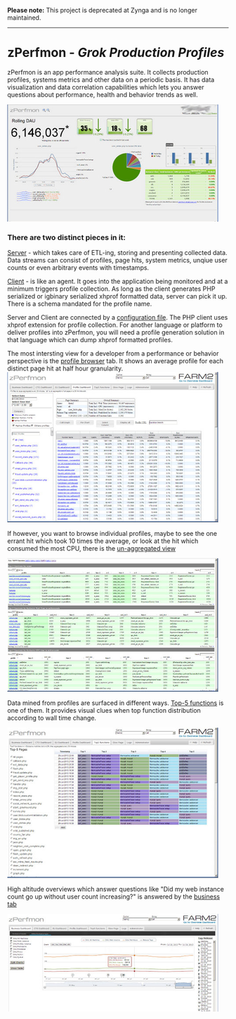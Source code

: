 **Please note:** This project is deprecated at Zynga and is no longer maintained.

---

zPerfmon - ***Grok Production Profiles***
========


zPerfmon is an app performance analysis suite. It collects production
profiles, systems metrics and other data on a periodic basis. It has
data visualization and data correlation capabilities which lets you
answer questions about performance, health and behavior trends as
well.

![App state Overview Page][overview_image]

### There are two distinct pieces in it:
 
[Server][server-code] - which takes care of ETL-ing, storing and presenting
  	collected data. Data streams can consist of profiles, page hits,
	system metrics, unqiue user counts or even arbitrary events
        with timestamps.

[Client][client-code] - is like an agent. It goes into the application being monitored and at
	a minimum triggers profile collection. As long as the client generates
	PHP serialized or igbinary serialized xhprof formatted data, server
	can pick it up. There is a schema mandated for the profile name.  

Server and Client are connected by a [configuration file][client-config]. The PHP client uses
xhprof extension for profile collection. For another language or platform to
deliver profiles into zPerfmon, you will need a profile generation solution
in that language which can dump xhprof formatted profiles.

The most intersting view for a developer from a performance or behavior
perspective is the [profile browser][profile-view] tab. It shows an average profile for each
distinct page hit at half hour granularity. 
![profile_page_image]

If however, you want to browse individual profiles, maybe to see the one
errant hit which took 10 times the average, or look at the hit which consumed
the most CPU, there is the [un-aggregated view][profile-view-unagg]

![unaggregated_image]

Data mined from profiles are surfaced in different ways.
[Top-5 functions][top-5-functions] is one of them. It provides visual clues
when top function distribution according to wall time change.

![top_5_image]

High altitude overviews which answer questions like "Did my web instance count
go up without user count increasing?" is answered by the [business tab][bd-dash]

![counts_tab_image]

[overview_image]: props/overview_small.jpg "Overview Dashboard"
[profile_page_image]: props/profile_page_small.jpg "Profile Tab"
[top_5_image]: props/top_5_small.jpg "Top5 functions Tab"
[unaggregated_image]: props/unaggregated_small.jpg "Unaggregated Profiles Page"
[counts_tab_image]: props/counts_tab_small.jpg "Instance and user count Tab"
[server-code]: server
[client-code]: client
[client-config]: client/zperfmon.ini.sample
[profile-view]: server/web_ui/profile-view
[profile-view-unagg]: server/web_ui/profile-view/ipview.php
[top-5-functions]: server/web_ui/top5-view/top5-view.php
[bd-dash]: server/web_ui/bd-view/bd-view.html
